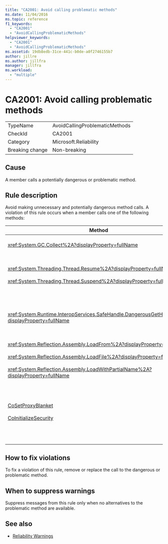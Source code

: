 ```yaml
---
title: "CA2001: Avoid calling problematic methods"
ms.date: 11/04/2016
ms.topic: reference
f1_keywords:
  - "CA2001"
  - "AvoidCallingProblematicMethods"
helpviewer_keywords:
  - "CA2001"
  - "AvoidCallingProblematicMethods"
ms.assetid: 19db8edb-31ce-441c-b0de-a0f2746155b7
author: jillre
ms.author: jillfra
manager: jillfra
ms.workload:
  - "multiple"
---
```

# CA2001: Avoid calling problematic methods

|||
|-|-|
|TypeName|AvoidCallingProblematicMethods|
|CheckId|CA2001|
|Category|Microsoft.Reliability|
|Breaking change|Non-breaking|

## Cause

A member calls a potentially dangerous or problematic method.

## Rule description

Avoid making unnecessary and potentially dangerous method calls. A violation of this rule occurs when a member calls one of the following methods:

|Method|Description|
|------------|-----------------|
|<xref:System.GC.Collect%2A?displayProperty=fullName>|Calling GC.Collect can significantly affect application performance and is rarely necessary. For more information, see [Rico Mariani's Performance Tidbits](https://blogs.msdn.microsoft.com/ricom/2004/11/29/when-to-call-gc-collect/) blog entry on MSDN.|
|<xref:System.Threading.Thread.Resume%2A?displayProperty=fullName><br /><br /><xref:System.Threading.Thread.Suspend%2A?displayProperty=fullName>|Thread.Suspend and Thread.Resume have been deprecated because of their unpredictable behavior.  Use other classes in the <xref:System.Threading> namespace, such as <xref:System.Threading.Monitor>, <xref:System.Threading.Mutex>, and <xref:System.Threading.Semaphore>, to synchronize threads or protect resources.|
|<xref:System.Runtime.InteropServices.SafeHandle.DangerousGetHandle%2A?displayProperty=fullName>|The `DangerousGetHandle` method poses a security risk because it can return a handle that's not valid. For more information about how to use the `DangerousGetHandle` method safely, see the <xref:System.Runtime.InteropServices.SafeHandle.DangerousAddRef%2A> and <xref:System.Runtime.InteropServices.SafeHandle.DangerousRelease%2A> methods.|
|<xref:System.Reflection.Assembly.LoadFrom%2A?displayProperty=fullName><br /><br /><xref:System.Reflection.Assembly.LoadFile%2A?displayProperty=fullName><br /><br /><xref:System.Reflection.Assembly.LoadWithPartialName%2A?displayProperty=fullName>|These methods can load assemblies from unexpected locations. For example, see Suzanne Cook's .NET CLR Notes blog posts [LoadFile vs. LoadFrom](https://blogs.msdn.microsoft.com/suzcook/2003/09/19/loadfile-vs-loadfrom/) and [Choosing a Binding Context](http://go.microsoft.com/fwlink/?LinkId=164451) for information about methods that load assemblies.|
|[CoSetProxyBlanket](/windows/win32/api/combaseapi/nf-combaseapi-cosetproxyblanket)<br /><br />[CoInitializeSecurity](/windows/win32/api/combaseapi/nf-combaseapi-coinitializesecurity)|By the time the user code starts executing in a managed process, it's too late to reliably call `CoSetProxyBlanket`. The common language runtime (CLR) takes initialization actions that may prevent the users P/Invoke from succeeding.<br /><br />If you do have to call `CoSetProxyBlanket` for a managed application, we recommend that you start the process by using a native code (C++) executable, call `CoSetProxyBlanket` in the native code, and then start your managed code application in process. (Be sure to specify a runtime version number.)|

## How to fix violations

To fix a violation of this rule, remove or replace the call to the dangerous or problematic method.

## When to suppress warnings

Suppress messages from this rule only when no alternatives to the problematic method are available.

## See also

- [Reliability Warnings](../code-quality/reliability-warnings.md)

